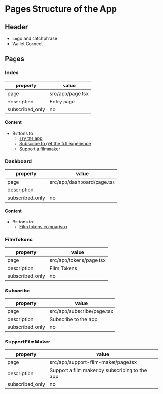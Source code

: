 # Pages Structure of the App

## Header

- Logo and catchphrase
- Wallet Connect

## Pages

### Index

|       property   |  value |
| ---------------- | ------------ |
| page             | src/app/page.tsx |
| description      | Entry page |
| subscribed_only  | no         |

#### Content

- Buttons to:
    - [Try the app](#dashboard)
    - [Subscribe to get the full experience](#subscribe)
    - [Support a filmmaker](#supportfilmmaker)


### Dashboard

|       property   |  value |
| ---------------- | ------------ |
| page             | src/app/dashboard/page.tsx |
| description      |  |
| subscribed_only  | no         |

#### Content

- Buttons to:
    - [Film tokens comparison](#filmtokens)

### FilmTokens

|       property   |  value |
| ---------------- | ------------ |
| page             | src/app/tokens/page.tsx |
| description      | Film Tokens |
| subscribed_only  | no         |

### Subscribe

|       property   |  value |
| ---------------- | ------------ |
| page             | src/app/subscribe/page.tsx |
| description      | Subscribe to the app |
| subscribed_only  | no         |

### SupportFilmMaker

|       property   |  value |
| ---------------- | ------------ |
| page             | src/app/support-film-maker/page.tsx |
| description      | Support a film maker by subscribing to the app |
| subscribed_only  | no         |

